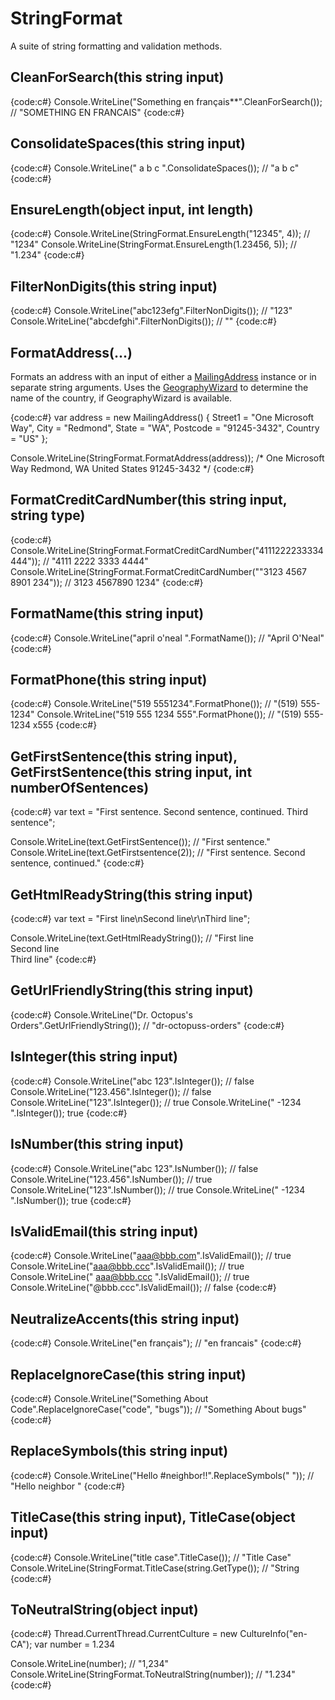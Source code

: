 # StringFormat

A suite of string formatting and validation methods.

## CleanForSearch(this string input)

{code:c#}
Console.WriteLine("Something en    français**".CleanForSearch()); // "SOMETHING EN FRANCAIS"
{code:c#}

## ConsolidateSpaces(this string input)

{code:c#}
Console.WriteLine("  a b   c ".ConsolidateSpaces()); // "a b c"
{code:c#}

## EnsureLength(object input, int length)

{code:c#}
Console.WriteLine(StringFormat.EnsureLength("12345", 4)); // "1234"
Console.WriteLine(StringFormat.EnsureLength(1.23456, 5)); // "1.234"
{code:c#}

## FilterNonDigits(this string input)

{code:c#}
Console.WriteLine("abc123efg".FilterNonDigits()); // "123"
Console.WriteLine("abcdefghi".FilterNonDigits()); // ""
{code:c#}

## FormatAddress(...)

Formats an address with an input of either a [MailingAddress](MailingAddress) instance or in separate string arguments. Uses the [GeographyWizard](GeographyWizard) to determine the name of the country, if GeographyWizard is available.

{code:c#}
var address = new MailingAddress()
{
	Street1 = "One Microsoft Way",
	City = "Redmond",
	State = "WA",
	Postcode = "91245-3432",
	Country = "US"
};

Console.WriteLine(StringFormat.FormatAddress(address));
/*
	One Microsoft Way
	Redmond, WA
	United States 91245-3432
*/
{code:c#}

## FormatCreditCardNumber(this string input, string type)

{code:c#}
Console.WriteLine(StringFormat.FormatCreditCardNumber("4111222233334444")); // "4111 2222 3333 4444"
Console.WriteLine(StringFormat.FormatCreditCardNumber(""3123 4567 8901 234")); // 3123 4567890 1234"
{code:c#}

## FormatName(this string input)

{code:c#}
Console.WriteLine("april   o'neal   ".FormatName()); // "April O'Neal"
{code:c#}

## FormatPhone(this string input)

{code:c#}
Console.WriteLine("519 5551234".FormatPhone()); // "(519) 555-1234"
Console.WriteLine("519 555 1234 555".FormatPhone()); // "(519) 555-1234 x555
{code:c#}

## GetFirstSentence(this string input), GetFirstSentence(this string input, int numberOfSentences)

{code:c#}
var text = "First sentence. Second sentence, continued. Third sentence";

Console.WriteLine(text.GetFirstSentence()); // "First sentence."
Console.WriteLine(text.GetFirstsentence(2)); // "First sentence. Second sentence, continued."
{code:c#}

## GetHtmlReadyString(this string input)

{code:c#}
var text = "First line\nSecond line\r\nThird line";

Console.WriteLine(text.GetHtmlReadyString()); // "First line<br/>Second line<br/>Third line"
{code:c#}

## GetUrlFriendlyString(this string input)

{code:c#}
Console.WriteLine("Dr. Octopus's Orders".GetUrlFriendlyString()); // "dr-octopuss-orders"
{code:c#}

## IsInteger(this string input)

{code:c#}
Console.WriteLine("abc 123".IsInteger()); // false
Console.WriteLine("123.456".IsInteger()); // false
Console.WriteLine("123".IsInteger()); // true
Console.WriteLine("  -1234  ".IsInteger()); true
{code:c#}

## IsNumber(this string input)

{code:c#}
Console.WriteLine("abc 123".IsNumber()); // false
Console.WriteLine("123.456".IsNumber()); // true
Console.WriteLine("123".IsNumber()); // true
Console.WriteLine("  -1234  ".IsNumber()); true
{code:c#}

## IsValidEmail(this string input)

{code:c#}
Console.WriteLine("aaa@bbb.com".IsValidEmail()); // true
Console.WriteLine("aaa@bbb.ccc".IsValidEmail()); // true
Console.WriteLine("  aaa@bbb.ccc ".IsValidEmail()); // true
Console.WriteLine("@bbb.ccc".IsValidEmail()); // false
{code:c#}

## NeutralizeAccents(this string input)

{code:c#}
Console.WriteLine("en français"); // "en francais"
{code:c#}

## ReplaceIgnoreCase(this string input)

{code:c#}
Console.WriteLine("Something About Code".ReplaceIgnoreCase("code", "bugs")); // "Something About bugs"
{code:c#}

## ReplaceSymbols(this string input)

{code:c#}
Console.WriteLine("Hello #neighbor!!".ReplaceSymbols(" ")); // "Hello  neighbor  "
{code:c#}

## TitleCase(this string input), TitleCase(object input)

{code:c#}
Console.WriteLine("title case".TitleCase()); // "Title Case"
Console.WriteLine(StringFormat.TitleCase(string.GetType()); // "String
{code:c#}

## ToNeutralString(object input)

{code:c#}
Thread.CurrentThread.CurrentCulture = new CultureInfo("en-CA");
var number = 1.234

Console.WriteLine(number); // "1,234"
Console.WriteLine(StringFormat.ToNeutralString(number)); // "1.234"
{code:c#}
